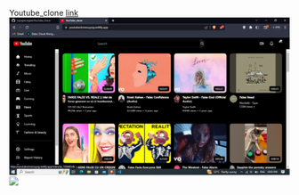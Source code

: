 Youtube_clone
[link](https://youtubeclonesuyog.netlify.app/)
<img src='public/Screenshot (50).png' alt='screenshot'>
<img src='public\ezgif.com-video-to-gif (1).gif'>


